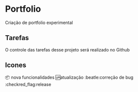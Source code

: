 # Portfolio
 Criação de portfolio experimental

 ## Tarefas
 O controle das tarefas desse projeto será realizado no Github

## Icones

:package: nova funcionalidades
:up:atualização
:beatle:correção de bug
:checkred_flag:release